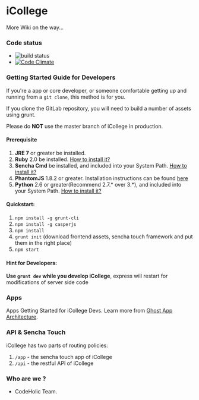 iCollege
========

More Wiki on the way...

### Code status

* ![build status](http://42.96.195.83:8111/httpAuth/app/rest/builds/buildType:\(id:ICollege_Build\)/statusIcon)
* [![Code Climate](https://codeclimate.com/repos/53eb9190e30ba04f350777c8/badges/9816f1c8e15376c51ecb/gpa.svg)](https://codeclimate.com/repos/53eb9190e30ba04f350777c8/feed)

### Getting Started Guide for Developers

If you're a app or core developer, or someone comfortable getting up and running from a `git clone`, this method is for you.

If you clone the GitLab repository, you will need to build a number of assets using grunt.

Please do **NOT** use the master branch of iCollege in production. 

#### Prerequisite

1. **JRE 7** or greater be installed. 
1. **Ruby** 2.0 be installed. [How to install it?](http://rubyinstaller.org/downloads/)
1. **Sencha Cmd** be installed, and included into your System Path. [How to install it?](http://www.sencha.com/products/sencha-cmd/download)
1. **PhantomJS** 1.8.2 or greater. Installation instructions can be found [here](http://phantomjs.org/download.html)
1. **Python** 2.6 or greater(Recommend 2.7.* over 3.*), and included into your System Path. [How to install it?](https://www.python.org/download/releases/2.7.7/)

#### Quickstart:

1. `npm install -g grunt-cli`
1. `npm install -g casperjs`
1. `npm install`
1. `grunt init` (download frontend assets, sencha touch framework and put them in the right place)
1. `npm start`

#### Hint for Developers:

**Use `grunt dev` while you develop iCollege**, express will restart for modifications of server side code

### Apps

Apps Getting Started for iCollege Devs. Learn more from [Ghost App Architecture](https://github.com/TryGhost/Ghost/wiki/Apps-Getting-Started-for-Ghost-Devs).

### API & Sencha Touch

iCollege has two parts of routing policies:
1. `/app` - the sencha touch app of iCollege
2. `/api` - the restful API of iCollege

### Who are we ?

* CodeHolic Team.